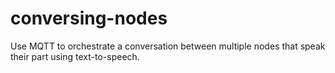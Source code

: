 # conversing-nodes
Use MQTT to orchestrate a conversation between multiple nodes that speak their part using text-to-speech.
